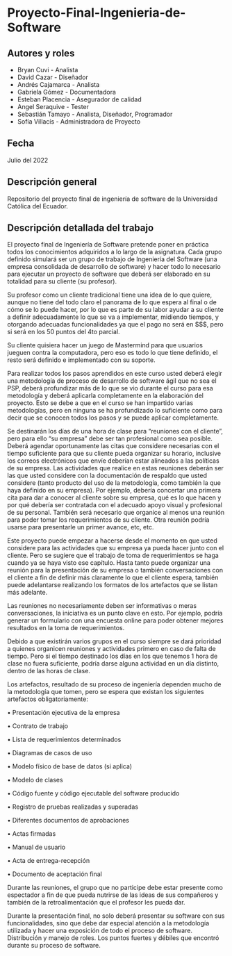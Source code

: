 # Proyecto-Final-Ingenieria-de-Software
## Autores y roles
<ul>
  <li>Bryan Cuvi - Analista</li>
  <li>David Cazar - Diseñador</li>
  <li>Andrés Cajamarca - Analista</li>
  <li>Gabriela Gómez - Documentadora</li>
  <li>Esteban Placencia - Asegurador de calidad</li>
  <li>Angel Seraquive - Tester</li>  
  <li>Sebastián Tamayo - Analista, Diseñador, Programador</li>
  <li>Sofía Villacís - Administradora de Proyecto</li>
</ul>

## Fecha
Julio del 2022

## Descripción general
Repositorio del proyecto final de ingeniería de software de la Universidad Católica del Ecuador.

## Descripción detallada del trabajo
El proyecto final de Ingeniería de Software pretende poner en práctica todos los conocimientos 
adquiridos a lo largo de la asignatura. Cada grupo definido simulará ser un grupo de trabajo de 
Ingeniería del Software (una empresa consolidada de desarrollo de software) y hacer todo lo 
necesario para ejecutar un proyecto de software que deberá ser elaborado en su totalidad para 
su cliente (su profesor).

Su profesor como un cliente tradicional tiene una idea de lo que quiere, aunque no tiene del 
todo claro el panorama de lo que espera al final o de cómo se lo puede hacer, por lo que es parte 
de su labor ayudar a su cliente a definir adecuadamente lo que se va a implementar, midiendo 
tiempos, y otorgando adecuadas funcionalidades ya que el pago no será en $$$, pero si será en 
los 50 puntos del 4to parcial.

Su cliente quisiera hacer un juego de Mastermind para que usuarios jueguen contra la 
computadora, pero eso es todo lo que tiene definido, el resto será definido e implementado con 
su soporte.

Para realizar todos los pasos aprendidos en este curso usted deberá elegir una metodología de 
proceso de desarrollo de software ágil que no sea el PSP, deberá profundizar más de lo que se 
vio durante el curso para esa metodología y deberá aplicarla completamente en la elaboración 
del proyecto. Esto se debe a que en el curso se han impartido varias metodologías, pero en 
ninguna se ha profundizado lo suficiente como para decir que se conocen todos los pasos y se 
puede aplicar completamente.

Se destinarán los días de una hora de clase para “reuniones con el cliente”, pero para ello “su 
empresa” debe ser tan profesional como sea posible. Deberá agendar oportunamente las citas 
que considere necesarias con el tiempo suficiente para que su cliente pueda organizar su 
horario, inclusive los correos electrónicos que envíe deberían estar alineados a las políticas de 
su empresa. Las actividades que realice en estas reuniones deberán ser las que usted considere 
con la documentación de respaldo que usted considere (tanto producto del uso de la 
metodología, como también la que haya definido en su empresa). Por ejemplo, debería 
concertar una primera cita para dar a conocer al cliente sobre su empresa, qué es lo que hacen 
y por qué debería ser contratada con el adecuado apoyo visual y profesional de su personal. 
También será necesario que organice al menos una reunión para poder tomar los 
requerimientos de su cliente. Otra reunión podría usarse para presentarle un primer avance, 
etc, etc.

Este proyecto puede empezar a hacerse desde el momento en que usted considere para las 
actividades que su empresa ya pueda hacer junto con el cliente. Pero se sugiere que el trabajo 
de toma de requerimientos se haga cuando ya se haya visto ese capítulo. Hasta tanto puede 
organizar una reunión para la presentación de su empresa o también conversaciones con el 
cliente a fin de definir más claramente lo que el cliente espera, también puede adelantarse 
realizando los formatos de los artefactos que se listan más adelante.

Las reuniones no necesariamente deben ser informativas o meras conversaciones, la iniciativa 
es un punto clave en esto. Por ejemplo, podría generar un formulario con una encuesta online 
para poder obtener mejores resultados en la toma de requerimientos.

Debido a que existirán varios grupos en el curso siempre se dará prioridad a quienes organicen 
reuniones y actividades primero en caso de falta de tiempo. Pero si el tiempo destinado los días 
en los que tenemos 1 hora de clase no fuera suficiente, podría darse alguna actividad en un día 
distinto, dentro de las horas de clase.

Los artefactos, resultado de su proceso de ingeniería dependen mucho de la metodología que 
tomen, pero se espera que existan los siguientes artefactos obligatoriamente:

• Presentación ejecutiva de la empresa

• Contrato de trabajo

• Lista de requerimientos determinados

• Diagramas de casos de uso

• Modelo físico de base de datos (si aplica)

• Modelo de clases

• Código fuente y código ejecutable del software producido

• Registro de pruebas realizadas y superadas

• Diferentes documentos de aprobaciones

• Actas firmadas

• Manual de usuario

• Acta de entrega-recepción

• Documento de aceptación final

Durante las reuniones, el grupo que no participe debe estar presente como espectador a fin de 
que pueda nutrirse de las ideas de sus compañeros y también de la retroalimentación que el 
profesor les pueda dar.

Durante la presentación final, no solo deberá presentar su software con sus funcionalidades, 
sino que debe dar especial atención a la metodología utilizada y hacer una exposición de todo 
el proceso de software. Distribución y manejo de roles. Los puntos fuertes y débiles que 
encontró durante su proceso de software.

